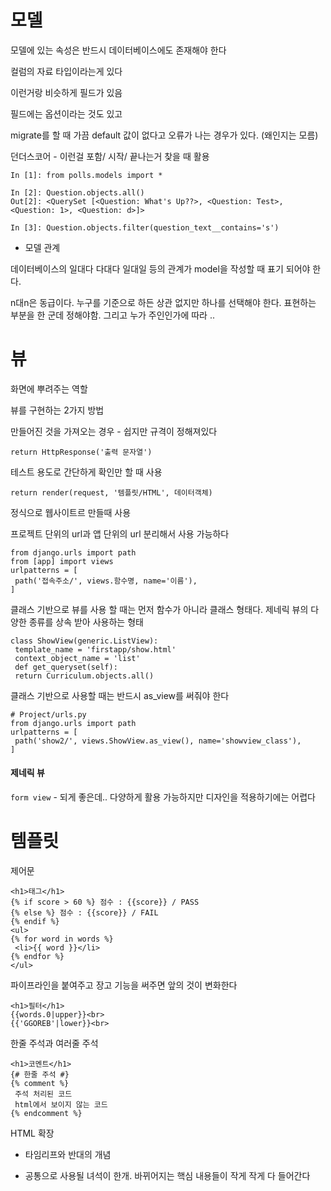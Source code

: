 # 모델

모델에 있는 속성은 반드시 데이터베이스에도 존재해야 한다



컬럼의 자료 타입이라는게 있다

이런거랑 비슷하게 필드가 있음

필드에는 옵션이라는 것도 있고

migrate를 할 때 가끔 default 값이 없다고 오류가 나는 경우가 있다. (왜인지는 모름) 



던더스코어 - 이런걸 포함/ 시작/ 끝나는거 찾을 때 활용



```shell
In [1]: from polls.models import *

In [2]: Question.objects.all()
Out[2]: <QuerySet [<Question: What's Up??>, <Question: Test>, <Question: 1>, <Question: d>]>

In [3]: Question.objects.filter(question_text__contains='s')
```



- 모델 관계

데이터베이스의 일대다 다대다 일대일 등의 관계가 model을 작성할 때 표기 되어야 한다. 



n대n은 동급이다. 누구를 기준으로 하든 상관 없지만 하나를 선택해야 한다. 표현하는 부분을 한 군데 정해야함. 그리고 누가 주인인가에 따라 ..



# 뷰 

화면에 뿌려주는 역할

뷰를 구현하는 2가지 방법 

만들어진 것을 가져오는 경우 - 쉽지만 규격이 정해져있다



`return HttpResponse('출력 문자열')`

테스트 용도로 간단하게 확인만 할 때 사용

`return render(request, '템플릿/HTML', 데이터객체)`

정식으로 웹사이트르 만들때 사용



프로젝트 단위의 url과 앱 단위의 url 분리해서 사용 가능하다

```
from django.urls import path
from [app] import views
urlpatterns = [
 path('접속주소/', views.함수명, name='이름'),
]

```



클래스 기반으로 뷰를 사용 할 때는 먼저 함수가 아니라 클래스 형태다. 제네릭 뷰의 다양한 종류를 상속 받아 사용하는 형태

```
class ShowView(generic.ListView):
 template_name = 'firstapp/show.html'
 context_object_name = 'list'
 def get_queryset(self):
 return Curriculum.objects.all()
```



클래스 기반으로 사용할 때는 반드시 as_view를 써줘야 한다

```
# Project/urls.py
from django.urls import path
urlpatterns = [
 path('show2/', views.ShowView.as_view(), name='showview_class'),
]
```



#### 제네릭 뷰

`form view` - 되게 좋은데.. 다양하게 활용 가능하지만 디자인을 적용하기에는 어렵다



# 템플릿

제어문

```
<h1>태그</h1>
{% if score > 60 %} 점수 : {{score}} / PASS
{% else %} 점수 : {{score}} / FAIL
{% endif %}
<ul>
{% for word in words %}
 <li>{{ word }}</li>
{% endfor %}
</ul>
```



파이프라인을 붙여주고 장고 기능을 써주면 앞의 것이 변화한다

```
<h1>필터</h1>
{{words.0|upper}}<br>
{{'GGOREB'|lower}}<br>
```

한줄 주석과 여러줄 주석

```
<h1>코멘트</h1>
{# 한줄 주석 #}
{% comment %}
 주석 처리된 코드
 html에서 보이지 않는 코드
{% endcomment %}
```



HTML 확장 

- 타임리프와 반대의 개념

- 공통으로 사용될 녀석이 한개. 바뀌어지는 핵심 내용들이 작게 작게 다 들어간다

